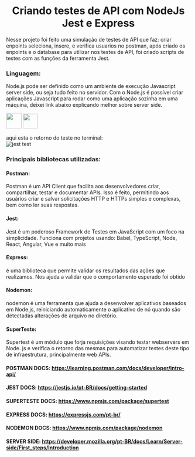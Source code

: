 <h1 align="Center"> Criando testes de API com NodeJs Jest e Express </h1>


Nesse projeto foi feito uma simulação de testes de API que faz: criar enpoints seleciona, insere, e verifica usuarios no postman, após criado os enpoints e o database para utilizar nos testes de API, foi criado scripts de testes com as funções da ferramenta Jest.

### Linguagem:
Node.js pode ser definido como um ambiente de execução Javascript server side, ou seja tudo feito no servidor. 
Com o Node.js é possível criar aplicações Javascript para rodar como uma aplicação sozinha em uma máquina, deixei link abaixo explicando melhor sobre server side.

<img src='https://user-images.githubusercontent.com/68041354/209408080-f6b2be5e-6e85-453f-8120-6471df4619ec.svg' width='42'>  <img src='https://user-images.githubusercontent.com/68041354/209408567-f1728479-0f2b-423b-9550-771b96a33373.png' width='40'>

aqui esta o retorno do teste no terminal:<br>
![jest test](https://user-images.githubusercontent.com/68041354/209407914-5501c198-5b3f-4326-95d5-2e289a0d7ddf.png)<br>



### Principais bibliotecas utilizadas:

#### Postman:
Postman é um API Client que facilita aos desenvolvedores criar, compartilhar, testar e documentar APIs. Isso é feito, permitindo aos usuários criar e salvar solicitações HTTP e HTTPs simples e complexas, bem como ler suas respostas.

#### Jest: 
Jest é um poderoso Framework de Testes em JavaScript com um foco na simplicidade.
Funciona com projetos usando: Babel, TypeScript, Node, React, Angular, Vue e muito mais

#### Express: 
é uma biblioteca que permite validar os resultados das ações que realizamos. Nos ajuda a validar que o comportamento esperado foi obtido

#### Nodemon: 
nodemon é uma ferramenta que ajuda a desenvolver aplicativos baseados em Node.js, reiniciando automaticamente o aplicativo de nó quando são detectadas alterações de arquivo no diretório.

#### SuperTeste: 
Supertest é um módulo que forja requisições visando testar webservers em Node. js e verifica o retorno das mesmas para automatizar testes deste tipo de infraestrutura, principalmente web APIs.

#### POSTMAN DOCS:    https://learning.postman.com/docs/developer/intro-api/
#### JEST DOCS:       https://jestjs.io/pt-BR/docs/getting-started
#### SUPERTESTE DOCS: https://www.npmjs.com/package/supertest
#### EXPRESS DOCS:    https://expressjs.com/pt-br/
#### NODEMON DOCS:    https://www.npmjs.com/package/nodemon
#### SERVER SIDE:     https://developer.mozilla.org/pt-BR/docs/Learn/Server-side/First_steps/Introduction

